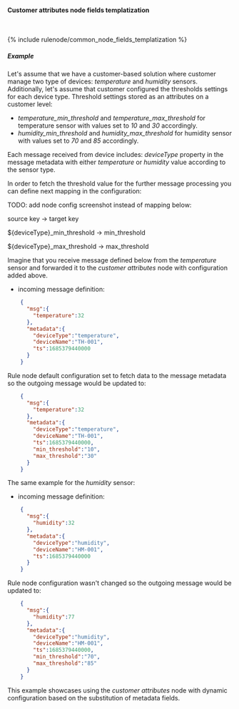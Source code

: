 #### Customer attributes node fields templatization

<div class="divider"></div>
<br/>

{% include rulenode/common_node_fields_templatization %}

##### Example

Let's assume that we have a customer-based solution where customer manage two type of devices: *temperature* and *humidity* sensors. 
Additionally, let's assume that customer configured the thresholds settings for each device type. 
Threshold settings stored as an attributes on a customer level:

 - *temperature_min_threshold* and *temperature_max_threshold* for temperature sensor with values set to *10* and *30* accordingly.
 - *humidity_min_threshold* and *humidity_max_threshold* for humidity sensor with values set to *70* and *85* accordingly.

Each message received from device includes: *deviceType* property in the message metadata 
with either *temperature* or *humidity* value according to the sensor type.

In order to fetch the threshold value for the further message processing you can define next mapping in the configuration:

TODO: add node config screenshot instead of mapping below: 

source key -> target key

${deviceType}_min_threshold -> min_threshold

${deviceType}_max_threshold -> max_threshold

Imagine that you receive message defined below from the *temperature* sensor 
and forwarded it to the *customer attributes* node with configuration added above.

 - incoming message definition:

```json
    {
      "msg":{
        "temperature":32
      },
      "metadata":{
        "deviceType":"temperature",
        "deviceName":"TH-001",
        "ts":1685379440000
      }
    }
```

Rule node default configuration set to fetch data to the message metadata so the outgoing message would be updated to:

```json
    {
      "msg":{
        "temperature":32
      },
      "metadata":{
        "deviceType":"temperature",
        "deviceName":"TH-001",
        "ts":1685379440000,
        "min_threshold":"10", 
        "max_threshold":"30"
      }
    }
```

The same example for the *humidity* sensor:

- incoming message definition:

```json
    {
      "msg":{
        "humidity":32
      },
      "metadata":{
        "deviceType":"humidity",
        "deviceName":"HM-001",
        "ts":1685379440000
      }
    }
```

Rule node configuration wasn't changed so the outgoing message would be updated to:

```json
    {
      "msg":{
        "humidity":77
      },
      "metadata":{
        "deviceType":"humidity",
        "deviceName":"HM-001",
        "ts":1685379440000,
        "min_threshold":"70",
        "max_threshold":"85"
      }
    }
```

This example showcases using the *customer attributes* node with dynamic configuration based on the substitution of metadata fields.


